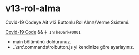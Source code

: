 # v13-rol-alma

Covid-19 Codeye Ait v13 Buttonlu Rol Alma/Verme Ssistemi.

[Covid-19 Code](https://discord.gg/vGWzypUvRt) && ``⍭ InTheDark#0001``

- main bölümünü doldurunuz.
- ..\src\commands\rolbutton.js yi kendinize göre ayarlayınız.
